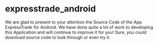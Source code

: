 # expresstrade_android

We are glad to present to your attention the Source Code of the App ExpressTrade for Android. We have done quite a lot of work to developing this Application and will continue to improve it for you!
Sure, you could download source code to look through or even try it.

